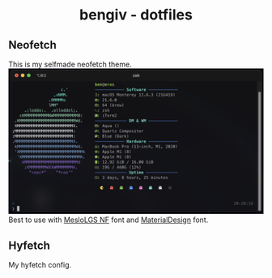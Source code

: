 <h1 align="center">bengiv - dotfiles</h1>

## Neofetch
This is my selfmade neofetch theme.
![Neofetch Screenshot](https://raw.githubusercontent.com/bengiv/dotfiles/main/neofetch/iTerm2.png)
Best to use with [MesloLGS NF](https://github.com/romkatv/powerlevel10k#fonts) font and [MaterialDesign](https://github.com/Templarian/MaterialDesign-Font) font.

## Hyfetch
My hyfetch config.


